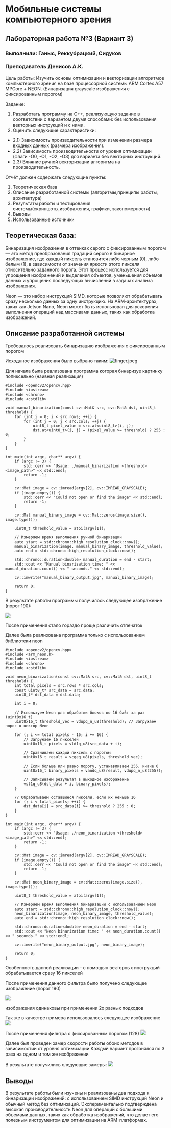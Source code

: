 # Мобильные системы компьютерного зрения
## Лабораторная работа №3 (Вариант 3)
### Выполнили: Ганыс, Реккубрацкий, Сидуков
### Преподаватель Денисов А.К.


Цель работы:
Изучить основы оптимизации и векторизации алгоритмов компьютерного
зрения на базе процессорной системы ARM Cortex A57 MPCore + NEON.
(Бинаризация grayscale изображения с фиксированным порогом)

Задание:
1) Разработать программу на C++, реализующую задание в соответствии с
вариантом двумя способами: без использования векторных
инструкций и с ними. 
2) Оценить следующие характеристики:
- 2.1) Зависимость производительности при изменении размера
входных данных (размера изображения).
- 2.2) Зависимость производительности от уровня оптимизации (флаги
-O0, -O1, -O2, -O3) для варианта без векторных инструкций.
- 2.3) Влияние ручной векторизации алгоритма на
производительность. 

Отчёт должен содержать следующие пункты:
1) Теоретическая база
2) Описание разработанной системы (алгоритмы,принципы работы,
архитектура)
3) Результаты работы и тестирования системы(скриншоты,изображения,
графики, закономерности)
4) Выводы
5) Использованные источники

## Теоретическая база:
Бинаризация изображения в оттенках серого с фиксированным порогом — это метод преобразования градаций серого в бинарное изображение, где каждый пиксель становится либо черным (0), либо белым (1), в зависимости от значения яркости этого пикселя относительно заданного порога. Этот процесс используется для упрощения изображений и выделения объектов, уменьшения объемов данных и упрощения последующих вычислений в задачах анализа изображения.

Neon — это набор инструкций SIMD, которые позволяют обрабатывать сразу несколько данных за одну инструкцию. На ARM-архитектурах, таких как Jetson Nano, Neon может быть использован для ускорения выполнения операций над массивами данных, таких как обработка изображений.
## Описание разработанной системы

Требовалось реализовать бинаризацию изображения с фиксированным порогом

Исходнное изображения было выбрано таким:
![finger.jpeg](finger.jpeg)

Для начала была реализована программа которая бинаризуе картинку попиксельно (наивная реализация)

```
#include <opencv2/opencv.hpp>
#include <iostream>
#include <chrono>
#include <cstdlib>

void manual_binarization(const cv::Mat& src, cv::Mat& dst, uint8_t threshold) {
    for (int i = 0; i < src.rows; ++i) {
        for (int j = 0; j < src.cols; ++j) {
            uint8_t pixel_value = src.at<uint8_t>(i, j);
            dst.at<uint8_t>(i, j) = (pixel_value >= threshold) ? 255 : 0;
        }
    }
}

int main(int argc, char** argv) {
    if (argc != 3) {
        std::cerr << "Usage: ./manual_binarization <threshold> <image_path>" << std::endl;
        return -1;
    }

    cv::Mat image = cv::imread(argv[2], cv::IMREAD_GRAYSCALE);
    if (image.empty()) {
        std::cerr << "Could not open or find the image" << std::endl;
        return -1;
    }

    cv::Mat manual_binary_image = cv::Mat::zeros(image.size(), image.type());

    uint8_t threshold_value = atoi(argv[1]);

    // Измеряем время выполнения ручной бинаризации
    auto start = std::chrono::high_resolution_clock::now();
    manual_binarization(image, manual_binary_image, threshold_value);
    auto end = std::chrono::high_resolution_clock::now();

    std::chrono::duration<double> manual_duration = end - start;
    std::cout << "Manual binarization time: " << manual_duration.count() << " seconds." << std::endl;

    cv::imwrite("manual_binary_output.jpg", manual_binary_image);

    return 0;
}
```

В результате работы программы получилось следующее изображение (порог 190):

![](without/manual_binary_output.jpg)

После применения стало гораздо проще различить отпечаток


Далее была реализована программа только с использованием библиотеки neon

```
#include <opencv2/opencv.hpp>
#include <arm_neon.h>
#include <iostream>
#include <chrono>
#include <cstdlib>

void neon_binarization(const cv::Mat& src, cv::Mat& dst, uint8_t threshold) {
    int total_pixels = src.rows * src.cols;
    const uint8_t* src_data = src.data;
    uint8_t* dst_data = dst.data;

    int i = 0;

    // Используем Neon для обработки блоков по 16 байт за раз (uint8x16_t)
    uint8x16_t threshold_vec = vdupq_n_u8(threshold); // Загружаем порог в вектор Neon

    for (; i <= total_pixels - 16; i += 16) {
        // Загружаем 16 пикселей
        uint8x16_t pixels = vld1q_u8(src_data + i);

        // Сравниваем каждый пиксель с порогом
        uint8x16_t result = vcgeq_u8(pixels, threshold_vec);

        // Если больше или равно порогу, устанавливаем 255, иначе 0
        uint8x16_t binary_pixels = vandq_u8(result, vdupq_n_u8(255));

        // Записываем результат в выходное изображение
        vst1q_u8(dst_data + i, binary_pixels);
    }

    // Обрабатываем оставшиеся пиксели, если их меньше 16
    for (; i < total_pixels; ++i) {
        dst_data[i] = src_data[i] >= threshold ? 255 : 0;
    }
}

int main(int argc, char** argv) {
    if (argc != 3) {
        std::cerr << "Usage: ./neon_binarization <threshold> <image_path>" << std::endl;
        return -1;
    }

    cv::Mat image = cv::imread(argv[2], cv::IMREAD_GRAYSCALE);
    if (image.empty()) {
        std::cerr << "Could not open or find the image" << std::endl;
        return -1;
    }

    cv::Mat neon_binary_image = cv::Mat::zeros(image.size(), image.type());

    uint8_t threshold_value = atoi(argv[1]);

    // Измеряем время выполнения бинаризации с использованием Neon
    auto start = std::chrono::high_resolution_clock::now();
    neon_binarization(image, neon_binary_image, threshold_value);
    auto end = std::chrono::high_resolution_clock::now();

    std::chrono::duration<double> neon_duration = end - start;
    std::cout << "Neon binarization time: " << neon_duration.count() << " seconds." << std::endl;

    cv::imwrite("neon_binary_output.jpg", neon_binary_image);

    return 0;
}
```

Особенность данной реализации - с помощью векторных инструкций обрабатывается сразу 16 пикселей

После применения данного фильтра было получено следующее изображение (порог 190)

![](with%20neon/neon_binary_output.jpg)

изображения одинаковы при применении 2х разных подходов

Так же в качестве примера использовалось следующее изображение
![](test.jpg)

После применения фильтра с фиксированным порогом (128)
![](test_neon.jpg)

Далее был проведен замер скорости работы обоих методов в зависимостии от уровня оптимизации
Каждый вариант прогонялся по 3 раза на одном и том же изображении


В результате получились следующие замеры:
![](res.png)

## Выводы

В результате работы были изучены и реализованы два подхода к бинаризации изображений: с использованием SIMD инструкций Neon и обычный метод без оптимизаций. Экспериментально подтверждена высокая производительность Neon для операций с большими объемами данных, таких как обработка изображений, что делает его полезным инструментом для оптимизации на ARM-платформах.

